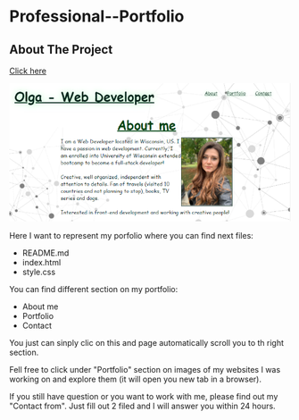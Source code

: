 <h1>Professional--Portfolio</h1>

<h2>About The Project</h2>

<a href=https://smolyakova30.github.io/Professional--Portfolio> Click here</a>

 ![Alt text](\images\portfolioscreenshot.PNG?raw=true "Optional Title")

Here I want to represent my porfolio where you can find next files:
* README.md
* index.html
* style.css

You can find different section on my portfolio:
* About me
* Portfolio
* Contact
 
You just can sinply clic on this and page automatically scroll you to th right section.

Fell free to click under "Portfolio" section on images of my websites I was working on and explore them (it will open you new tab in a browser).

If you still have question or you want to work with me, please find out my "Contact from". Just fill out 2 filed and I will answer you within 24 hours.